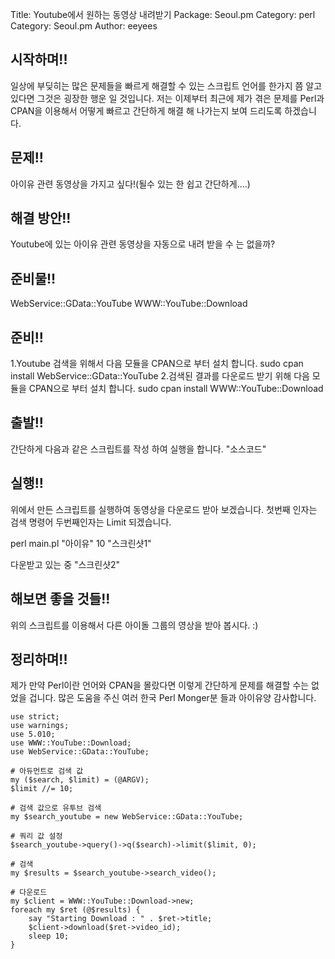 Title:    Youtube에서 원하는 동영상 내려받기
Package:  Seoul.pm
Category: perl
Category: Seoul.pm
Author:   eeyees




시작하며!!
----------

일상에 부딪히는 많은 문제들을 빠르게 해결할 수 있는 스크립트 언어를 한가지 쯤 알고 있다면
그것은 굉장한 행운 일 것입니다.
저는 이제부터 최근에 제가 겪은 문제를 Perl과 CPAN을 이용해서 어떻게 빠르고 간단하게
해결 해 나가는지 보여 드리도록 하겠습니다.

문제!!
------

아이유 관련 동영상을 가지고 싶다!(될수 있는 한 쉽고 간단하게....)

해결 방안!!
-----------

Youtube에 있는 아이유 관련 동영상을 자동으로 내려 받을 수 는 없을까?

준비물!!
---------

WebService::GData::YouTube
WWW::YouTube::Download

준비!!
-------

1.Youtube 검색을 위해서 다음 모듈을 CPAN으로 부터 설치 합니다.
sudo cpan install WebService::GData::YouTube
2.검색된 결과를 다운로드 받기 위해 다음 모듈을 CPAN으로 부터 설치 합니다.
sudo cpan install WWW::YouTube::Download

출발!!
------

간단하게 다음과 같은 스크립트를 작성 하여 실행을 합니다.
"소스코드"

실행!!
------

위에서 만든 스크립트를 실행하여 동영상을 다운로드 받아 보겠습니다.
첫번째 인자는 검색 명령어 두번째인자는 Limit 되겠습니다.

perl main.pl "아이유" 10
"스크린샷1"

다운받고 있는 중
"스크린샷2"

해보면 좋을 것들!!
------------------

위의 스크립트를 이용해서 다른 아이돌 그룹의 영상을 받아 봅시다. :)

정리하며!!
----------

제가 만약 Perl이란 언어와 CPAN을 몰랐다면
이렇게 간단하게 문제를 해결할 수는 없었을 겁니다.
많은 도움을 주신 여러 한국 Perl Monger분 들과 아이유양 감사합니다.


    use strict;
    use warnings;
    use 5.010;
    use WWW::YouTube::Download;
    use WebService::GData::YouTube;
    
    # 아듀먼트로 검색 값
    my ($search, $limit) = (@ARGV);
    $limit //= 10;
    
    # 검색 값으로 유투브 검색
    my $search_youtube = new WebService::GData::YouTube;
    
    # 쿼리 값 설정
    $search_youtube->query()->q($search)->limit($limit, 0);
    
    # 검색
    my $results = $search_youtube->search_video();
    
    # 다운로드
    my $client = WWW::YouTube::Download->new;
    foreach my $ret (@$results) {
    	say "Starting Download : " . $ret->title;
    	$client->download($ret->video_id);
    	sleep 10;
    }

